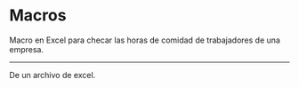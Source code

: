 
# Macros
Macro en Excel para checar las horas de comidad de trabajadores de una empresa.

------------------------------------------------------------------------------------------------------------------------

De un archivo de excel.
